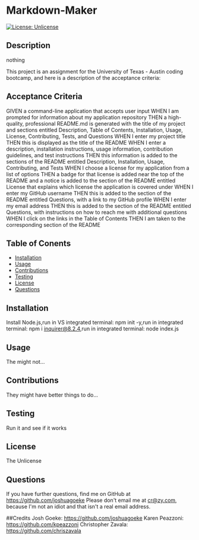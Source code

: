 # Markdown-Maker
  [![License: Unlicense](https://img.shields.io/badge/license-Unlicense-blue.svg)](http://unlicense.org/)
  ## Description
  
  nothing

  This project is an assignment for the University of Texas - Austin coding bootcamp, and here is a description of the acceptance criteria:

  ## Acceptance Criteria

  GIVEN a command-line application that accepts user input
  WHEN I am prompted for information about my application repository
  THEN a high-quality, professional README.md is generated with the title of my project and sections entitled Description, Table of Contents, Installation, Usage, License, Contributing, Tests, and Questions
  WHEN I enter my project title
  THEN this is displayed as the title of the README
  WHEN I enter a description, installation instructions, usage information, contribution guidelines, and test instructions
  THEN this information is added to the sections of the README entitled Description, Installation, Usage, Contributing, and Tests
  WHEN I choose a license for my application from a list of options
  THEN a badge for that license is added near the top of the README and a notice is added to the section of the README entitled License that explains which license the application is covered under
  WHEN I enter my GitHub username
  THEN this is added to the section of the README entitled Questions, with a link to my GitHub profile
  WHEN I enter my email address
  THEN this is added to the section of the README entitled Questions, with instructions on how to reach me with additional questions
  WHEN I click on the links in the Table of Contents
  THEN I am taken to the corresponding section of the README
  
  ## Table of Conents
  - [Installation](#installation)
  - [Usage](#usage)
  - [Contributions](#contributions)
  - [Testing](#testing)
  - [License](#license)
  - [Questions](#questions)

  ## Installation
  Install Node.js,run in VS integrated terminal: npm init -y,run in integrated terminal: npm i inquirer@8.2.4,run in integrated terminal: node index.js
  ## Usage
  The might not...
  ## Contributions 
  They might have better things to do...
  ## Testing
  Run it and see if it works
  ## License
  The Unlicense
  ## Questions
  If you have further questions, find me on GitHub at https://github.com/joshuagoeke
  Please don't email me at cr@zy.com, because I'm not an idiot and that isn't a real email address.

  ##Credits
  Josh Goeke: https://github.com/joshuagoeke
  Karen Peazzoni: https://github.com/kpeazzoni
  Christopher Zavala: https://github.com/chriszavala
